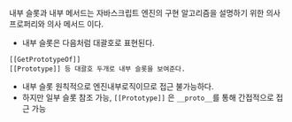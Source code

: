 내부 슬롯과 내부 메서드는 자바스크립트 엔진의 구현 알고리즘을 설명하기 위한 의사 프로퍼리와 의사 메서드 이다.

- 내부 슬롯은 다음처럼 대괄호로 표현된다.

```
[[GetPrototypeOf]]
[[Prototype]] 등 대괄호 두개로 내부 슬롯을 보여준다.
```

- 내부 슬롯 원칙적으로 엔진내부로직이므로 접근 불가능하다.
- 하지만 일부 슬롯 참조 가능, `[[Prototype]]` 은 `__proto__`를 통해 간접적으로 접근 가능
